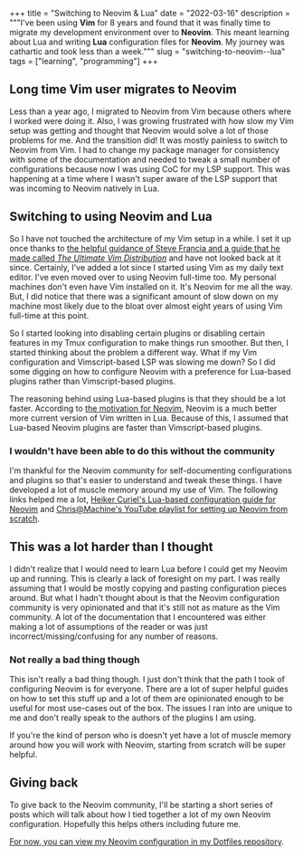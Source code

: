+++
title = "Switching to Neovim & Lua"
date = "2022-03-16"
description = """I've been using **Vim** for 8 years and found that it was
finally time to migrate my development environment over to **Neovim**. This
meant learning about Lua and writing **Lua** configuration files for **Neovim**.
My journey was cathartic and took less than a week."""
slug = "switching-to-neovim--lua"
tags = ["learning", "programming"]
+++

## Long time Vim user migrates to Neovim

Less than a year ago, I migrated to Neovim from Vim because others where I
worked were doing it. Also, I was growing frustrated with how slow my Vim setup
was getting and thought that Neovim would solve a lot of those problems for me.
And the transition did! It was mostly painless to switch to Neovim from Vim. I
had to change my package manager for consistency with some of the documentation
and needed to tweak a small number of configurations because now I was using CoC
for my LSP support. This was happening at a time where I wasn't super aware of
the LSP support that was incoming to Neovim natively in Lua.

## Switching to using Neovim and Lua

So I have not touched the architecture of my Vim setup in a while. I set it up
once thanks to [the helpful guidance of Steve Francia and a guide that he made
called _The Ultimate Vim Distribution_][sf-vim-distro] and have not looked back
at it since. Certainly, I've added a lot since I started using Vim as my daily
text editor. I've even moved over to using Neovim full-time too. My personal
machines don't even have Vim installed on it. It's Neovim for me all the way.
But, I did notice that there was a significant amount of slow down on my machine
most likely due to the bloat over almost eight years of using Vim full-time at
this point.

[sf-vim-distro]: http://vim.spf13.com

So I started looking into disabling certain plugins or disabling certain
features in my Tmux configuration to make things run smoother. But then, I
started thinking about the problem a different way. What if my Vim configuration
and Vimscript-based LSP was slowing me down? So I did some digging on how to
configure Neovim with a preference for Lua-based plugins rather than
Vimscript-based plugins.

The reasoning behind using Lua-based plugins is that they should be a lot
faster. According to [the motivation for Neovim][nvim-intro], Neovim is a much
better more current version of Vim written in Lua. Because of this, I assumed
that Lua-based Neovim plugins are faster than Vimscript-based plugins.

[nvim-intro]: https://github.com/neovim/neovim/wiki/Introduction#motivation

### I wouldn't have been able to do this without the community

I'm thankful for the Neovim community for self-documenting configurations and
plugins so that's easier to understand and tweak these things. I have
developed a lot of muscle memory around my use of Vim. The following links
helped me a lot, [Heiker Curiel's Lua-based configuration guide for
Neovim][heiker-curiel-nvim-config] and [Chris@Machine's YouTube playlist for
setting up Neovim from scratch][chris@machine-yt-playlist].

[heiker-curiel-nvim-config]: https://vonheikemen.github.io/devlog/tools/configuring-neovim-using-lua/
[chris@machine-yt-playlist]: https://www.youtube.com/watch?v=ctH-a-1eUME&list=PLhoH5vyxr6Qq41NFL4GvhFp-WLd5xzIzZ

## This was a lot harder than I thought

I didn't realize that I would need to learn Lua before I could get my Neovim up
and running. This is clearly a lack of foresight on my part. I was really
assuming that I would be mostly copying and pasting configuration pieces around.
But what I hadn't thought about is that the Neovim configuration community is
very opinionated and that it's still not as mature as the Vim community. A lot
of the documentation that I encountered was either making a lot of assumptions
of the reader or was just incorrect/missing/confusing for any number of reasons.

### Not really a bad thing though

This isn't really a bad thing though. I just don't think that the path I took of
configuring Neovim is for everyone. There are a lot of super helpful guides on
how to set this stuff up and a lot of them are opinionated enough to be useful
for most use-cases out of the box. The issues I ran into are unique to me and
don't really speak to the authors of the plugins I am using.

If you're the kind of person who is doesn't yet have a lot of muscle memory
around how you will work with Neovim, starting from scratch will be super
helpful.

## Giving back

To give back to the Neovim community, I'll be starting a short series of posts
which will talk about how I tied together a lot of my own Neovim configuration.
Hopefully this helps others including future me.

[For now, you can view my Neovim configuration in my Dotfiles
repository][srht-dotfiles].

[srht-dotfiles]: https://git.sr.ht/~rogeruiz/.files/tree/main/item/private_dot_config/nvim
